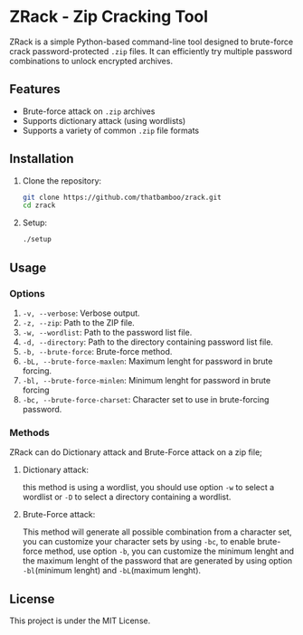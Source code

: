 # ZRack - Zip Cracking Tool

ZRack is a simple Python-based command-line tool designed to brute-force crack password-protected `.zip` files. It can efficiently try multiple password combinations to unlock encrypted archives.

## Features
- Brute-force attack on `.zip` archives
- Supports dictionary attack (using wordlists)
- Supports a variety of common `.zip` file formats

## Installation

1. Clone the repository:

   ```bash
   git clone https://github.com/thatbamboo/zrack.git
   cd zrack
   ```

2. Setup:
    
    ```bash
    ./setup
    ```

## Usage

### Options

1. `-v, --verbose`: Verbose output.
2. `-z, --zip`: Path to the ZIP file.
3. `-w, --wordlist`: Path to the password list file.
4. `-d, --directory`: Path to the directory containing password list file.
5. `-b, --brute-force`: Brute-force method.
6. `-bL, --brute-force-maxlen`: Maximum lenght for password in brute forcing.
7. `-bl, --brute-force-minlen`: Minimum lenght for password in brute forcing
8. `-bc, --brute-force-charset`: Character set to use in brute-forcing password.

### Methods

ZRack can do Dictionary attack and Brute-Force attack on a zip file;

1. Dictionary attack:

    this method is using a wordlist, you should use option `-w` to select a wordlist or `-D` to select a directory containing a wordlist.

2. Brute-Force attack:

    This method will generate all possible combination from a character set, you can customize your character sets by using `-bc`, to enable brute-force method, use option `-b`, you can customize the minimum lenght and the maximum lenght of the password that are generated by using option `-bl`(minimum lenght) and `-bL`(maximum lenght).

## License

This project is under the MIT License.

